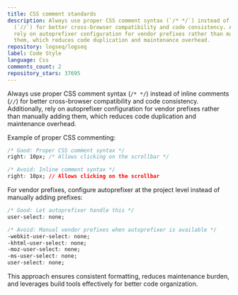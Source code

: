 ```yaml
---
title: CSS comment standards
description: Always use proper CSS comment syntax (`/* */`) instead of inline comments
  (`//`) for better cross-browser compatibility and code consistency. Additionally,
  rely on autoprefixer configuration for vendor prefixes rather than manually adding
  them, which reduces code duplication and maintenance overhead.
repository: logseq/logseq
label: Code Style
language: Css
comments_count: 2
repository_stars: 37695
---
```


Always use proper CSS comment syntax (`/* */`) instead of inline comments (`//`) for better cross-browser compatibility and code consistency. Additionally, rely on autoprefixer configuration for vendor prefixes rather than manually adding them, which reduces code duplication and maintenance overhead.

Example of proper CSS commenting:
```css
/* Good: Proper CSS comment syntax */
right: 10px; /* Allows clicking on the scrollbar */

/* Avoid: Inline comment syntax */
right: 10px; // Allows clicking on the scrollbar
```

For vendor prefixes, configure autoprefixer at the project level instead of manually adding prefixes:
```css
/* Good: Let autoprefixer handle this */
user-select: none;

/* Avoid: Manual vendor prefixes when autoprefixer is available */
-webkit-user-select: none;
-khtml-user-select: none;
-moz-user-select: none;
-ms-user-select: none;
user-select: none;
```

This approach ensures consistent formatting, reduces maintenance burden, and leverages build tools effectively for better code organization.